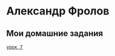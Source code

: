 

# Александр Фролов
## Мои домашние задания

<code>[урок 7]([адрес](https://frolovalex1310.github.io/yrok_7/) "Описание")
</code>
